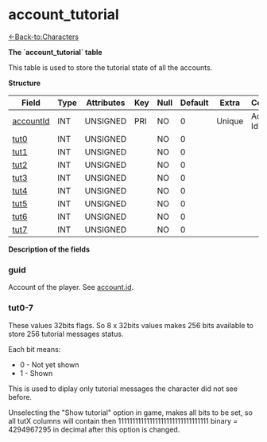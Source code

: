 # account\_tutorial

[<-Back-to:Characters](database-characters.md)

**The \`account\_tutorial\` table**

This table is used to store the tutorial state of all the accounts.

**Structure**

| Field          | Type    | Attributes | Key | Null | Default | Extra  | Comment            |
|----------------|---------|------------|-----|------|---------|--------|--------------------|
| [accountId][1] | INT | UNSIGNED   | PRI | NO   | 0       | Unique | Account Identifier |
| [tut0][2]      | INT | UNSIGNED   |     | NO   | 0       |        |                    |
| [tut1][3]      | INT | UNSIGNED   |     | NO   | 0       |        |                    |
| [tut2][4]      | INT | UNSIGNED   |     | NO   | 0       |        |                    |
| [tut3][5]      | INT | UNSIGNED   |     | NO   | 0       |        |                    |
| [tut4][6]      | INT | UNSIGNED   |     | NO   | 0       |        |                    |
| [tut5][7]      | INT | UNSIGNED   |     | NO   | 0       |        |                    |
| [tut6][8]      | INT | UNSIGNED   |     | NO   | 0       |        |                    |
| [tut7][9]      | INT | UNSIGNED   |     | NO   | 0       |        |                    |

[1]: #accountid
[2]: #tut0
[3]: #tut1
[4]: #tut2
[5]: #tut3
[6]: #tut4
[7]: #tut5
[8]: #tut6
[9]: #tut7

**Description of the fields**

### guid

Account of the player. See [account.id](account_2130004.html#account-id).

### tut0-7

These values 32bits flags. So 8 x 32bits values makes 256 bits available to store 256 tutorial messages status.

Each bit means:

- 0 - Not yet shown
- 1 - Shown

This is used to diplay only tutorial messages the character did not see before.

Unselecting the "Show tutorial" option in game, makes all bits to be set, so all tutX columns will contain then 11111111111111111111111111111111 binary = 4294967295 in decimal after this option is changed.
